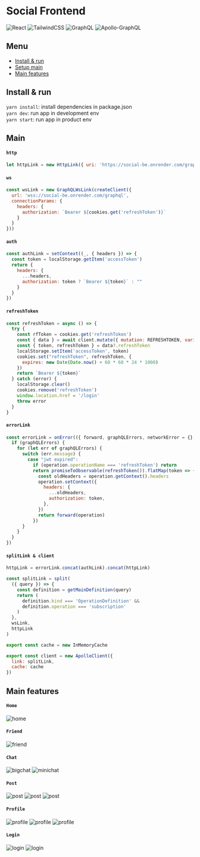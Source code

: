 # Social Frontend
![React](https://img.shields.io/badge/react-%2320232a.svg?style=for-the-badge&logo=react&logoColor=%2361DAFB) ![TailwindCSS](https://img.shields.io/badge/tailwindcss-%2338B2AC.svg?style=for-the-badge&logo=tailwind-css&logoColor=white) ![GraphQL](https://img.shields.io/badge/-GraphQL-E10098?style=for-the-badge&logo=graphql&logoColor=white) ![Apollo-GraphQL](https://img.shields.io/badge/-ApolloGraphQL-311C87?style=for-the-badge&logo=apollo-graphql)

## Menu 
- [Install & run](#install--run)
- [Setup main](#main)
- [Main features](#main-features)
## Install & run
`yarn install`: install dependencies in package.json  
`yarn dev`: run app in development env  
`yarn start`: run app in product env
## Main
#### `http`
```js
let httpLink = new HttpLink({ uri: 'https://social-be.onrender.com/graphql' })
```
#### `ws`
```js
const wsLink = new GraphQLWsLink(createClient({
  url: 'wss://social-be.onrender.com/graphql',
  connectionParams: {
    headers: {
      authorization: `Bearer ${cookies.get('refreshToken')}`
    }
  }
}))
```
#### `auth`
```js
const authLink = setContext((_, { headers }) => {
  const token = localStorage.getItem('accessToken')
  return {
    headers: {
      ...headers,
      authorization: token ? `Bearer ${token}` : ""
    }
  }
})
```
#### `refreshToken`
```js
const refreshToken = async () => {
  try {
    const rfToken = cookies.get('refreshToken')
    const { data } = await client.mutate({ mutation: REFRESHTOKEN, variables: { refreshToken: rfToken } })
    const { token, refreshToken } = data?.refreshToken
    localStorage.setItem('accessToken', token)
    cookies.set("refreshToken", refreshToken, {
      expires: new Date(Date.now() + 60 * 60 * 24 * 1000)
    })
    return `Bearer ${token}`
  } catch (error) {
    localStorage.clear()
    cookies.remove('refreshToken')
    window.location.href = '/login'
    throw error
  }
}
```
#### `errorLink`
```js
const errorLink = onError(({ forward, graphQLErrors, networkError = {}, operation, response }) => {
  if (graphQLErrors) {
    for (let err of graphQLErrors) {
      switch (err.message) {
        case "jwt expired":
          if (operation.operationName === 'refreshToken') return
          return promiseToObservable(refreshToken()).flatMap(token => {
            const oldHeaders = operation.getContext().headers
            operation.setContext({
              headers: {
                ...oldHeaders,
                authorization: token,
              },
            })
            return forward(operation)
          })
      }
    }
  }
})
```
#### `splitLink & client`
```js
httpLink = errorLink.concat(authLink).concat(httpLink)

const splitLink = split(
  ({ query }) => {
    const definition = getMainDefinition(query)
    return (
      definition.kind === 'OperationDefinition' &&
      definition.operation === 'subscription'
    )
  },
  wsLink,
  httpLink
)

export const cache = new InMemoryCache

export const client = new ApolloClient({
  link: splitLink,
  cache: cache
})
```
## Main features
#### `Home`
![home](https://res.cloudinary.com/dy6zbixol/image/upload/v1680915956/portfolio/social-0_uxdd03.png "home")
#### `Friend`
![friend](https://res.cloudinary.com/dy6zbixol/image/upload/v1680915956/portfolio/social-4_tgmyzi.png "friend")
#### `Chat`
![bigchat](https://res.cloudinary.com/dy6zbixol/image/upload/v1680915956/portfolio/social-2_pd6zt8.png "bigchat")
![minichat](https://res.cloudinary.com/dy6zbixol/image/upload/v1680915956/portfolio/social-1_m9ativ.png "minichat")
#### `Post`
![post](https://res.cloudinary.com/dy6zbixol/image/upload/v1680941858/createpost_xhweso.png "post")
![post](https://res.cloudinary.com/dy6zbixol/image/upload/v1680915957/portfolio/social-5_h0b2cb.png "post")
![post](https://res.cloudinary.com/dy6zbixol/image/upload/v1680942431/comment_oeyqp8.png "post")
#### `Profile`
![profile](https://res.cloudinary.com/dy6zbixol/image/upload/v1680941981/profile_dlyclt.png "profile")
![profile](https://res.cloudinary.com/dy6zbixol/image/upload/v1680942062/user_q46f6z.png "profile")
![profile](https://res.cloudinary.com/dy6zbixol/image/upload/v1680942146/ava_ctkxkr.png "profile")
#### `Login`
![login](https://res.cloudinary.com/dy6zbixol/image/upload/v1680915956/portfolio/social-6_nprhfs.png "login")
![login](https://res.cloudinary.com/dy6zbixol/image/upload/v1680942336/register_ymzhm3.png "login")
